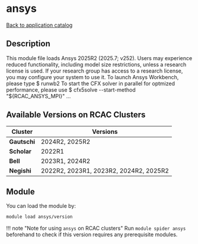 # ansys

[Back to application catalog](../app_catalog.md)

## Description
This module file loads Ansys 2025R2 (2025.7; v252).  	Users may experience reduced functionality, including model size restrictions, 	unless a research license is used.  If your research group has access to a 	research license, you may configure your system to use it. 	To launch Ansys Workbench, please type  	$ runwb2          To start the CFX solver in parallel for optmized performance, please use          $ cfx5solve --start-method "${RCAC_ANSYS_MPI}" ...

## Available Versions on RCAC Clusters
|Cluster|Versions|
|---|---|
|**Gautschi**|2024R2, 2025R2|
|**Scholar**|2022R1|
|**Bell**|2023R1, 2024R2|
|**Negishi**|2022R2, 2023R1, 2023R2, 2024R2, 2025R2|

## Module
You can load the module by:

```bash
module load ansys/version
```

!!! note "Note for using `ansys` on RCAC clusters"
    Run `module spider ansys` beforehand to check if this version requires any prerequisite modules.
